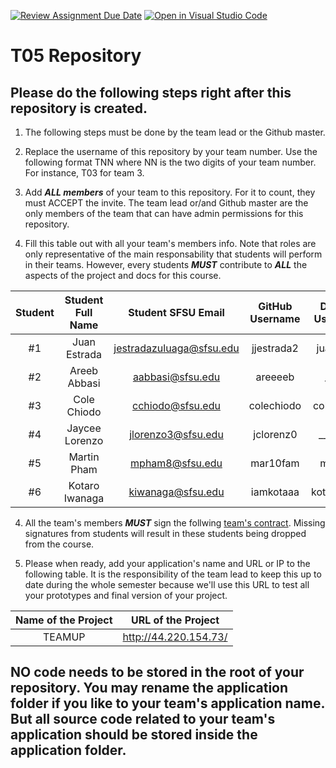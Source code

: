 [![Review Assignment Due Date](https://classroom.github.com/assets/deadline-readme-button-24ddc0f5d75046c5622901739e7c5dd533143b0c8e959d652212380cedb1ea36.svg)](https://classroom.github.com/a/1Ql2EhFc)
[![Open in Visual Studio Code](https://classroom.github.com/assets/open-in-vscode-718a45dd9cf7e7f842a935f5ebbe5719a5e09af4491e668f4dbf3b35d5cca122.svg)](https://classroom.github.com/online_ide?assignment_repo_id=13784567&assignment_repo_type=AssignmentRepo)
# T05 Repository

## Please do the following steps right after this repository is created.

1. The following steps must be done by the team lead or the Github master. 

2. Replace the username of this repository by your team number. Use the following format TNN where NN is the two digits of your team number. For instance, T03 for team 3. 

2. Add ***ALL members*** of your team to this repository. For it to count, they must ACCEPT the invite. The team lead or/and Github master are the only members of the team that can have admin permissions for this repository. 

3. Fill this table out with all your team's members info. Note that roles are only representative of the main responsability that students will perform in their teams. However, every students ***MUST*** contribute to ***ALL*** the aspects of the project and docs for this course. 


| Student      | Student Full Name |Student SFSU Email | GitHub Username |  Discord Username  |           Role           |
|    :---:     |   :---:           |       :---:       |     :---:       |        :---:       |          :---:           | 
|      #1      |   Juan Estrada                |    jestradazuluaga@sfsu.edu               |   jjestrada2              |  juanjosee               |       Team-lead          |
|      #2      |   Areeb Abbasi                |    aabbasi@sfsu.edu               |    areeeeb             |       _xertz             |       Backend-lead     |
|      #3      |   Cole Chiodo                |    cchiodo@sfsu.edu              |    colechiodo             |    colechiodo                |      Docs-editor   |
|      #4      |   Jaycee Lorenzo                | jlorenzo3@sfsu.edu    |    jclorenz0      |  __jaycee              |       Frontend-lead      |
|      #5      |   Martin Pham                |   mpham8@sfsu.edu                |  mar10fam               |    marnoki                |       Github-master      |
|      #6      |   Kotaro Iwanaga                |       kiwanaga@sfsu.edu            |          iamkotaaa       |        kotaro8448            |       Database-admin      |


4. All the team's members ***MUST*** sign the follwing [team's contract](https://forms.gle/dxATAsa9isXKbcBn7). Missing signatures from students will result in these students being dropped from the course. 

4. Please when ready, add your application's name and URL or IP to the following table. It is the responsibility of the team lead to keep this up to date during the whole semester because we'll use this URL to test all your prototypes and final version of your project. 

|             Name of the Project               |                            URL of the Project                          | 
|                    :---:                      |                                 :---:                                  |
|   TEAMUP |            http://44.220.154.73/       |                                                        
 

## NO code needs to be stored in the root of your repository. You may rename the application folder if you like to your team's application name. But all source code related to your team's application should be stored inside the application folder.
